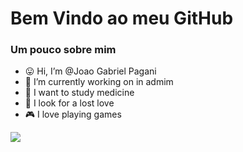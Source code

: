 # Bem Vindo ao meu GitHub
### Um pouco sobre mim
- 😛 Hi, I’m @Joao Gabriel Pagani
- 💸 I’m currently working on  in admim
- 🏥  I want to study medicine
- 💞️ I look for a lost love
- 🎮 I love playing games
<!---
Hi I'm João I have a special love for computers, love learning more and more is "⭐ special ⭐" Learning about it
--->

![](https://img.shields.io/badge/Counter_Strike-000000?style=for-the-badge&logo=counter-strike&logoColor=white)
